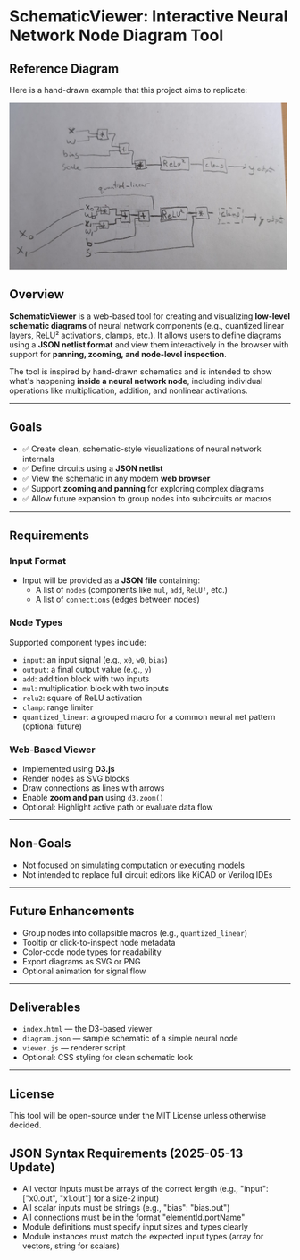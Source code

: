 # SchematicViewer: Interactive Neural Network Node Diagram Tool

## Reference Diagram

Here is a hand-drawn example that this project aims to replicate:

![Hand-drawn schematic](images/hand_drawn_nn.png)

## Overview

**SchematicViewer** is a web-based tool for creating and visualizing **low-level schematic diagrams** of neural network components (e.g., quantized linear layers, ReLU² activations, clamps, etc.). It allows users to define diagrams using a **JSON netlist format** and view them interactively in the browser with support for **panning, zooming, and node-level inspection**.

The tool is inspired by hand-drawn schematics and is intended to show what's happening **inside a neural network node**, including individual operations like multiplication, addition, and nonlinear activations.

---

## Goals

- ✅ Create clean, schematic-style visualizations of neural network internals
- ✅ Define circuits using a **JSON netlist**
- ✅ View the schematic in any modern **web browser**
- ✅ Support **zooming and panning** for exploring complex diagrams
- ✅ Allow future expansion to group nodes into subcircuits or macros

---

## Requirements

### Input Format

- Input will be provided as a **JSON file** containing:
  - A list of `nodes` (components like `mul`, `add`, `ReLU²`, etc.)
  - A list of `connections` (edges between nodes)

### Node Types

Supported component types include:
- `input`: an input signal (e.g., `x0`, `w0`, `bias`)
- `output`: a final output value (e.g., `y`)
- `add`: addition block with two inputs
- `mul`: multiplication block with two inputs
- `relu2`: square of ReLU activation
- `clamp`: range limiter
- `quantized_linear`: a grouped macro for a common neural net pattern (optional future)

### Web-Based Viewer

- Implemented using **D3.js**
- Render nodes as SVG blocks
- Draw connections as lines with arrows
- Enable **zoom and pan** using `d3.zoom()`
- Optional: Highlight active path or evaluate data flow

---

## Non-Goals

- Not focused on simulating computation or executing models
- Not intended to replace full circuit editors like KiCAD or Verilog IDEs

---

## Future Enhancements

- Group nodes into collapsible macros (e.g., `quantized_linear`)
- Tooltip or click-to-inspect node metadata
- Color-code node types for readability
- Export diagrams as SVG or PNG
- Optional animation for signal flow

---

## Deliverables

- `index.html` — the D3-based viewer
- `diagram.json` — sample schematic of a simple neural node
- `viewer.js` — renderer script
- Optional: CSS styling for clean schematic look

---

## License

This tool will be open-source under the MIT License unless otherwise decided.

## JSON Syntax Requirements (2025-05-13 Update)

- All vector inputs must be arrays of the correct length (e.g., "input": ["x0.out", "x1.out"] for a size-2 input)
- All scalar inputs must be strings (e.g., "bias": "bias.out")
- All connections must be in the format "elementId.portName"
- Module definitions must specify input sizes and types clearly
- Module instances must match the expected input types (array for vectors, string for scalars)


